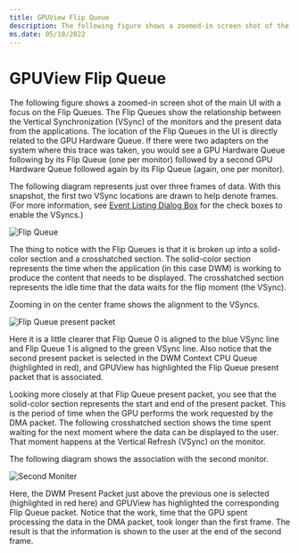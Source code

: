 ```yaml
---
title: GPUView Flip Queue
description: The following figure shows a zoomed-in screen shot of the main UI with a focus on the Flip Queues. 
ms.date: 05/10/2022
---
```


# GPUView Flip Queue

The following figure shows a zoomed-in screen shot of the main UI with a focus on the Flip Queues. The Flip Queues show the relationship between the Vertical Synchronization (VSync) of the monitors and the present data from the applications. The location of the Flip Queues in the UI is directly related to the GPU Hardware Queue. If there were two adapters on the system where this trace was taken, you would see a GPU Hardware Queue following by its Flip Queue (one per monitor) followed by a second GPU Hardware Queue followed again by its Flip Queue (again, one per monitor). 

The following diagram represents just over three frames of data. With this snapshot, the first two VSync locations are drawn to help denote frames. (For more information, see [Event Listing Dialog Box](event-listing-dialog-box.md) for the check boxes to enable the VSyncs.) 

![Flip Queue](\Image\flip-queue.png) 

The thing to notice with the Flip Queues is that it is broken up into a solid-color section and a crosshatched section. The solid-color section represents the time when the application (in this case DWM) is working to produce the content that needs to be displayed. The crosshatched section represents the idle time that the data waits for the flip moment (the VSync). 

Zooming in on the center frame shows the alignment to the VSyncs. 

![Flip Queue present packet](\Image\flip-queue-present-packet.png) 

Here it is a little clearer that Flip Queue 0 is aligned to the blue VSync line and Flip Queue 1 is aligned to the green VSync line. Also notice that the second present packet is selected in the DWM Context CPU Queue (highlighted in red), and GPUView has highlighted the Flip Queue present packet that is associated. 

Looking more closely at that Flip Queue present packet, you see that the solid-color section represents the start and end of the present packet. This is the period of time when the GPU performs the work requested by the DMA packet. The following crosshatched section shows the time spent waiting for the next moment where the data can be displayed to the user. That moment happens at the Vertical Refresh (VSync) on the monitor. 

The following diagram shows the association with the second monitor. 

![Second Moniter](\Image\second-moniter.png)

Here, the DWM Present Packet just above the previous one is selected (highlighted in red here) and GPUView has highlighted the corresponding Flip Queue packet. Notice that the work, time that the GPU spent processing the data in the DMA packet, took longer than the first frame. The result is that the information is shown to the user at the end of the second frame.


